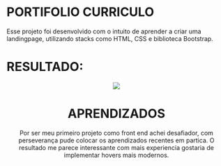 # PORTIFOLIO CURRICULO
Esse projeto foi desenvolvido com o intuito de aprender a criar uma landingpage, utilizando stacks como HTML, CSS e biblioteca Bootstrap.
# RESULTADO:
<div align="center">
  <a> <img src="https://media.discordapp.net/attachments/1006617180059730032/1021384135954153472/Landing_Page.png?width=200&height=427" target="_blank"> </a>
 

# APRENDIZADOS
Por ser meu primeiro projeto como front end achei desafiador, com perseverança pude colocar os aprendizados recentes em partica. O resultado me parece interessante com mais experiencia gostaria de implementar hovers mais modernos. 
#

